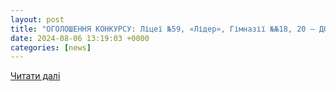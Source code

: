 ```yaml
---
layout: post
title: "ОГОЛОШЕННЯ КОНКУРСУ: Ліцеї №59, «Лідер», Гімназії №№18, 20 – ДОН ОМР"
date: 2024-08-06 13:19:03 +0000
categories: [news]
---
```


[Читати далі](https://osvita-omr.gov.ua/oholoshennia-konkursu-litsei-59-lider-himnazii-18-20/)
